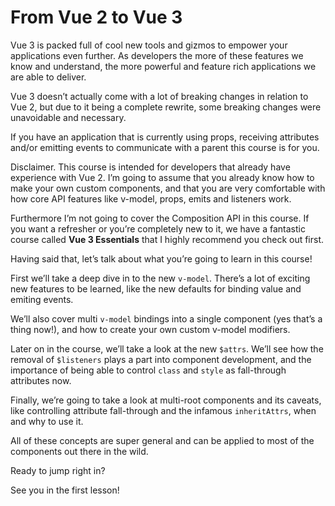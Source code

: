 # From Vue 2 to Vue 3

Vue 3 is packed full of cool new tools and gizmos to empower your applications even further. As developers the more of these features we know and understand, the more powerful and feature rich applications we are able to deliver.

Vue 3 doesn’t actually come with a lot of breaking changes in relation to Vue 2, but due to it being a complete rewrite, some breaking changes were unavoidable and necessary.

If you have an application that is currently using props, receiving attributes and/or emitting events to communicate with a parent this course is for you.

Disclaimer. This course is intended for developers that already have experience with Vue 2. I’m going to assume that you already know how to make your own custom components, and that you are very comfortable with how core API features like v-model, props, emits and listeners work.

Furthermore I’m not going to cover the Composition API in this course. If you want a refresher or you’re completely new to it, we have a fantastic course called **Vue 3 Essentials** that I highly recommend you check out first.

Having said that, let’s talk about what you’re going to learn in this course!

First we’ll take a deep dive in to the new `v-model`. There’s a lot of exciting new features to be learned, like the new defaults for binding value and emiting events.

We’ll also cover multi `v-model` bindings into a single component (yes that’s a thing now!), and how to create your own custom v-model modifiers.

Later on in the course, we’ll take a look at the new `$attrs`. We’ll see how the removal of `$listeners` plays a part into component development, and the importance of being able to control `class` and `style` as fall-through attributes now.

Finally, we’re going to take a look at multi-root components and its caveats, like controlling attribute fall-through and the infamous `inheritAttrs`, when and why to use it.

All of these concepts are super general and can be applied to most of the components out there in the wild.

Ready to jump right in?

See you in the first lesson!